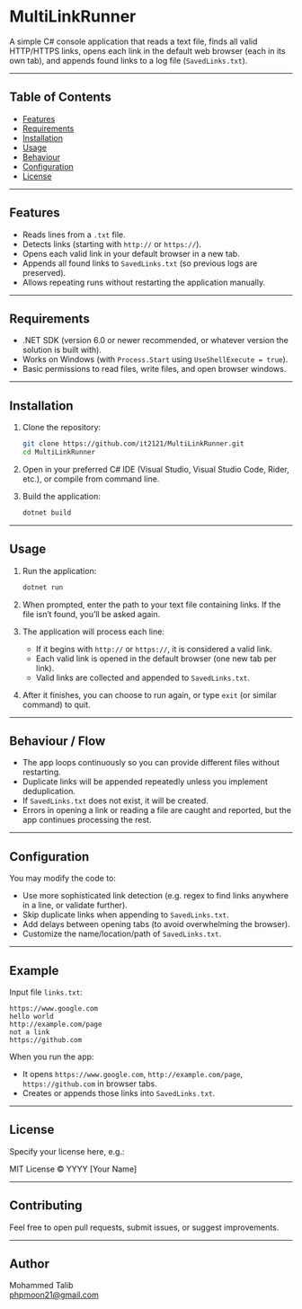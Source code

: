 # MultiLinkRunner

A simple C# console application that reads a text file, finds all valid HTTP/HTTPS links, opens each link in the default web browser (each in its own tab), and appends found links to a log file (`SavedLinks.txt`).  

---

## Table of Contents

- [Features](#features)  
- [Requirements](#requirements)  
- [Installation](#installation)  
- [Usage](#usage)  
- [Behaviour](#behaviour)  
- [Configuration](#configuration)  
- [License](#license)  

---

## Features

- Reads lines from a `.txt` file.  
- Detects links (starting with `http://` or `https://`).  
- Opens each valid link in your default browser in a new tab.  
- Appends all found links to `SavedLinks.txt` (so previous logs are preserved).  
- Allows repeating runs without restarting the application manually.  

---

## Requirements

- .NET SDK (version 6.0 or newer recommended, or whatever version the solution is built with).  
- Works on Windows (with `Process.Start` using `UseShellExecute = true`).  
- Basic permissions to read files, write files, and open browser windows.  

---

## Installation

1. Clone the repository:

   ```bash
   git clone https://github.com/it2121/MultiLinkRunner.git
   cd MultiLinkRunner
   ```

2. Open in your preferred C# IDE (Visual Studio, Visual Studio Code, Rider, etc.), or compile from command line.

3. Build the application:

   ```bash
   dotnet build
   ```

---

## Usage

1. Run the application:

   ```bash
   dotnet run
   ```

2. When prompted, enter the path to your text file containing links. If the file isn’t found, you’ll be asked again.

3. The application will process each line:

   - If it begins with `http://` or `https://`, it is considered a valid link.  
   - Each valid link is opened in the default browser (one new tab per link).  
   - Valid links are collected and appended to `SavedLinks.txt`.

4. After it finishes, you can choose to run again, or type `exit` (or similar command) to quit.

---

## Behaviour / Flow

- The app loops continuously so you can provide different files without restarting.  
- Duplicate links will be appended repeatedly unless you implement deduplication.  
- If `SavedLinks.txt` does not exist, it will be created.  
- Errors in opening a link or reading a file are caught and reported, but the app continues processing the rest.  

---

## Configuration

You may modify the code to:

- Use more sophisticated link detection (e.g. regex to find links anywhere in a line, or validate further).  
- Skip duplicate links when appending to `SavedLinks.txt`.  
- Add delays between opening tabs (to avoid overwhelming the browser).  
- Customize the name/location/path of `SavedLinks.txt`.  

---

## Example

Input file `links.txt`:

```
https://www.google.com
hello world
http://example.com/page
not a link
https://github.com
```

When you run the app:

- It opens `https://www.google.com`, `http://example.com/page`, `https://github.com` in browser tabs.  
- Creates or appends those links into `SavedLinks.txt`.

---

## License

Specify your license here, e.g.:

MIT License © YYYY [Your Name]

---

## Contributing

Feel free to open pull requests, submit issues, or suggest improvements.  

---

## Author

Mohammed Talib   
phpmoon21@gmail.com

